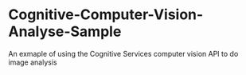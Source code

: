 # Cognitive-Computer-Vision-Analyse-Sample
An exmaple of using the Cognitive Services computer vision API to do image analysis
